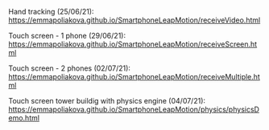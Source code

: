 Hand tracking (25/06/21): https://emmapoliakova.github.io/SmartphoneLeapMotion/receiveVideo.html

Touch screen - 1 phone (29/06/21): https://emmapoliakova.github.io/SmartphoneLeapMotion/receiveScreen.html

Touch screen - 2 phones (02/07/21): https://emmapoliakova.github.io/SmartphoneLeapMotion/receiveMultiple.html

Touch screen tower buildig with physics engine (04/07/21): https://emmapoliakova.github.io/SmartphoneLeapMotion/physics/physicsDemo.html
